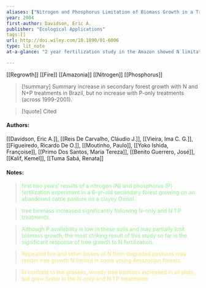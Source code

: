 ```yaml
---
aliases: ["Nitrogen and Phosphorus Limitation of Biomass Growth in a Tropical Secondary Forest"] 
year: 2004 
first-author: Davidson, Eric A.
publisher: "Ecological Applications" 
tags:[]
url: http://doi.wiley.com/10.1890/01-6006 
type: lit_note
at-a-glance: "2 year fertilization study in the Amazon showed N limitation but no P limitation in secondary forests"

--- 
```


[[Regrowth]] [[Fire]] [[Amazonia]] [[Nitrogen]] [[Phosphorus]]

>[!summary] Summary
>  increase in secondary forest growth with N and N+P treatments in Brazil, but no increase with P-only treatments (across 1999-2001). 

>[!quote] Cited
#### Authors:
[[Davidson, Eric A.]], [[Reis De Carvalho, Cláudio J.]], [[Vieira, Ima C. G.]], [[Figueiredo, Ricardo De O.]], [[Moutinho, Paulo]], [[Yoko Ishida, Françoise]], [[Primo Dos Santos, Maria Tereza]], [[Benito Guerrero, José]], [[Kalif, Kemel]], [[Tuma Sabá, Renata]]

#### Notes:


    
> <span style="color: #90EE90">first two years’ results of a nitrogen (N) and phosphorus (P) fertilization experiment in a 6-yr-old secondary forest growing on an abandoned cattle pasture on a clayey Oxisol.</span>
    

    
> <span style="color: #90EE90">tree biomass increased significantly following N-only and N 1 P treatments.</span>
    

    
> <span style="color: #90EE90">Although P availability is low in these soils and may partially limit biomass growth, the most striking result of this study so far is the significant response of tree growth to N fertilization.</span>
    

    
> <span style="color: #F9E076">Repeated fire and other losses of N from degraded pastures may render tree growth N limited in some young Amazonian forests.</span>
    

    
> <span style="color: #F9E076">In contrast to the grasses, woody tree biomass increased in all plots, but grew faster in the N-only and N 1 P treatments</span>
    

